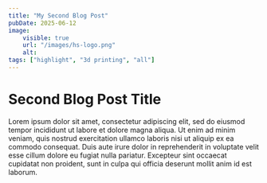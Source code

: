 ```yaml
---
title: "My Second Blog Post"
pubDate: 2025-06-12
image:
    visible: true
    url: "/images/hs-logo.png"
    alt:
tags: ["highlight", "3d printing", "all"]
---
```


# Second Blog Post Title

Lorem ipsum dolor sit amet, consectetur adipiscing elit, sed do eiusmod tempor incididunt ut labore et dolore magna aliqua. Ut enim ad minim veniam, quis nostrud exercitation ullamco laboris nisi ut aliquip ex ea commodo consequat. Duis aute irure dolor in reprehenderit in voluptate velit esse cillum dolore eu fugiat nulla pariatur. Excepteur sint occaecat cupidatat non proident, sunt in culpa qui officia deserunt mollit anim id est laborum.